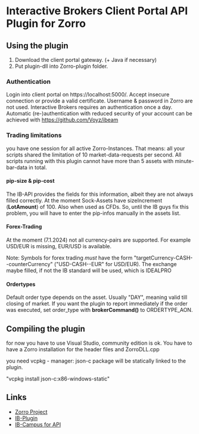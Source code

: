 # Interactive Brokers Client Portal API Plugin for Zorro

## Using the plugin

1. Download the client portal gateway. (+ Java if necessary)
2. Put plugin-dll into Zorro-plugin folder.

### Authentication

Login into client portal on https://localhost:5000/. 
Accept insecure connection or provide a valid certificate. 
Username & password in Zorro are not used. 
Interactive Brokers requires an authentication once a day. 
Automatic (re-)authentication with reduced security of your account can be achieved with https://github.com/Voyz/ibeam

### Trading limitations

you have one session for all active Zorro-Instances. 
That means: all your scripts shared the limitation of 10 market-data-requests per second. All scripts running with this plugin cannot 
have more than 5 assets with minute-bar-data in total.

#### pip-size & pip-cost

The IB-API provides the fields for this information, albeit they are not always filled correctly.
At the moment Sock-Assets have sizeIncrement (**LotAmount**) of 100. Also when used as CFDs.
So, until the IB guys fix this problem, you will have to enter the pip-infos manually in the assets list.


#### Forex-Trading

At the moment (7.1.2024) not all currency-pairs are supported. For example USD/EUR is missing, EUR/USD is available.

Note: Symbols for forex trading *must* have the form "targetCurrency-CASH--counterCurrency" ("USD-CASH--EUR" for USD/EUR).
The exchange maybe filled, if not the IB standard will be used, which is IDEALPRO


#### Ordertypes

Default order type depends on the asset. Usually "DAY", meaning valid till closing of market.
If you want the plugin to report immediately if the order was executed, set order_type with **brokerCommand()** 
to ORDERTYPE_AON.


## Compiling the plugin

for now you have to use Visual Studio, community edition is ok.
You have to have a Zorro installation for the header files and ZorroDLL.cpp

you need vcpkg - manager: json-c package will be statically linked to the plugin.

"vcpkg install json-c:x86-windows-static"


## Links

* [Zorro Project](www.zorro-project.org)
* [IB-Plugin](https://www.interactivebrokers.com/en/trading/ib-api.php)
* [IB-Campus for API](https://ibkrcampus.com/ibkr-api-page/cpapi/)

